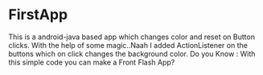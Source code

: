 # FirstApp
This is a android-java based app which changes color and reset on Button clicks.
With the help of some magic..Naah I added ActionListener on the buttons which on click changes the background color.
Do you Know : With this simple code you can make a Front Flash App?
